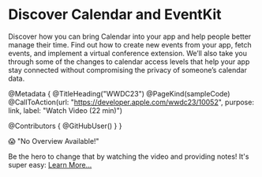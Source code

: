 # Discover Calendar and EventKit

Discover how you can bring Calendar into your app and help people better manage their time. Find out how to create new events from your app, fetch events, and implement a virtual conference extension. We’ll also take you through some of the changes to calendar access levels that help your app stay connected without compromising the privacy of someone’s calendar data. 

@Metadata {
   @TitleHeading("WWDC23")
   @PageKind(sampleCode)
   @CallToAction(url: "https://developer.apple.com/wwdc23/10052", purpose: link, label: "Watch Video (22 min)")

   @Contributors {
      @GitHubUser(<replace this with your GitHub handle>)
   }
}

😱 "No Overview Available!"

Be the hero to change that by watching the video and providing notes! It's super easy:
 [Learn More…](https://wwdcnotes.com/documentation/wwdcnotes/contributing)
